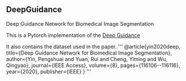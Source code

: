 ## DeepGuidance
Deep Guidance Network for Biomedical Image Segmentation

This is a Pytorch implementation of the [Deep Guidance](https://ieeexplore.ieee.org/stamp/stamp.jsp?arnumber=9118916)

It also contains the dataset used in the paper.
'''
@article{yin2020deep,
  title={Deep Guidance Network for Biomedical Image Segmentation},
  author={Yin, Pengshuai and Yuan, Rui and Cheng, Yiming and Wu, Qingyao},
  journal={IEEE Access},
  volume={8},
  pages={116106--116116},
  year={2020},
  publisher={IEEE}
}
'''
